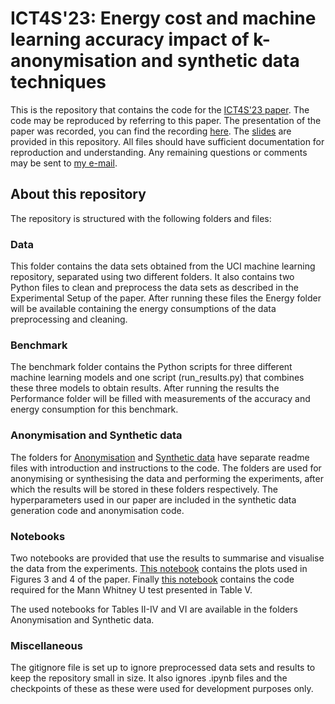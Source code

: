 # ICT4S'23: Energy cost and machine learning accuracy impact of k-anonymisation and synthetic data techniques
This is the repository that contains the code for the [ICT4S'23 paper](https://ieeexplore.ieee.org/document/10292174). The code may be reproduced by referring to this paper. The presentation of the paper was recorded, you can find the recording [here](https://www.youtube.com/watch?v=WccsQ_PoL5U&t=3665s&ab_channel=ICT4SConferenceOnlineChannel). The [slides](https://github.com/PepijndeReus/Privacy-Enhancing-ML/blob/main/ICT4S23-presentation.pptx) are provided in this repository. All files should have sufficient documentation for reproduction and understanding. Any remaining questions or comments may be sent to [my e-mail](mailto:p.dereus@uva.nl).

## About this repository
The repository is structured with the following folders and files:
### Data
This folder contains the data sets obtained from the UCI machine learning repository, separated using two different folders. It also contains two Python files to clean and preprocess the data sets as described in the Experimental Setup of the paper. After running these files the Energy folder will be available containing the energy consumptions of the data preprocessing and cleaning.

### Benchmark
The benchmark folder contains the Python scripts for three different machine learning models and one script (run_results.py) that combines these three models to obtain results. After running the results the Performance folder will be filled with measurements of the accuracy and energy consumption for this benchmark.

### Anonymisation and Synthetic data
The folders for [Anonymisation](https://github.com/PepijndeReus/Privacy-Enhancing-ML/tree/main/Anonymisation) and [Synthetic data](https://github.com/PepijndeReus/Privacy-Enhancing-ML/tree/main/Synthetic_data) have separate readme files with introduction and instructions to the code. The folders are used for anonymising or synthesising the data and performing the experiments, after which the results will be stored in these folders respectively. The hyperparameters used in our paper are included in the synthetic data generation code and anonymisation code.

### Notebooks
Two notebooks are provided that use the results to summarise and visualise the data from the experiments. [This notebook](https://github.com/PepijndeReus/Privacy-Enhancing-ML/blob/main/analysis_paper.ipynb) contains the plots used in Figures 3 and 4 of the paper. Finally [this notebook](https://github.com/PepijndeReus/Privacy-Enhancing-ML/blob/main/MannWhitney.ipynb) contains the code required for the Mann Whitney U test presented in Table V.

The used notebooks for Tables II-IV and VI are available in the folders Anonymisation and Synthetic data.

### Miscellaneous
The gitignore file is set up to ignore preprocessed data sets and results to keep the repository small in size. It also ignores .ipynb files and the checkpoints of these as these were used for development purposes only.
